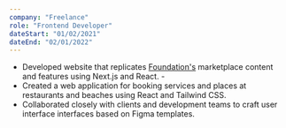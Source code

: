 ```yaml
---
company: "Freelance"
role: "Frontend Developer"
dateStart: "01/02/2021"
dateEnd: "02/01/2022"
---
```


- Developed website that replicates [Foundation's](https://foundation.app) marketplace content and features using Next.js and React. -
- Created a web application for booking services and places at restaurants and beaches using React and Tailwind CSS.
- Collaborated closely with clients and development teams to craft user interface interfaces based on Figma templates.
